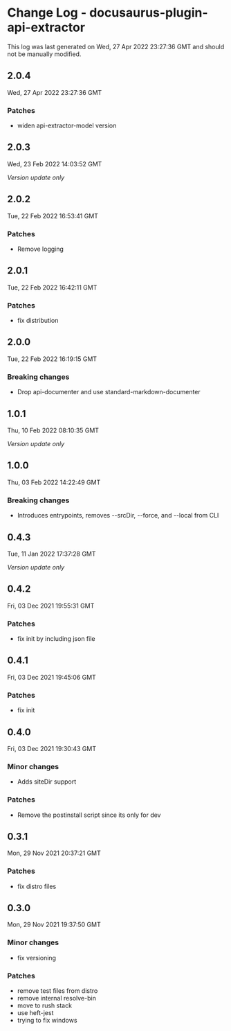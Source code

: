 # Change Log - docusaurus-plugin-api-extractor

This log was last generated on Wed, 27 Apr 2022 23:27:36 GMT and should not be manually modified.

## 2.0.4
Wed, 27 Apr 2022 23:27:36 GMT

### Patches

- widen api-extractor-model version

## 2.0.3
Wed, 23 Feb 2022 14:03:52 GMT

_Version update only_

## 2.0.2
Tue, 22 Feb 2022 16:53:41 GMT

### Patches

- Remove logging

## 2.0.1
Tue, 22 Feb 2022 16:42:11 GMT

### Patches

- fix distribution

## 2.0.0
Tue, 22 Feb 2022 16:19:15 GMT

### Breaking changes

- Drop api-documenter and use standard-markdown-documenter

## 1.0.1
Thu, 10 Feb 2022 08:10:35 GMT

_Version update only_

## 1.0.0
Thu, 03 Feb 2022 14:22:49 GMT

### Breaking changes

- Introduces entrypoints, removes --srcDir, --force, and --local from CLI

## 0.4.3
Tue, 11 Jan 2022 17:37:28 GMT

_Version update only_

## 0.4.2
Fri, 03 Dec 2021 19:55:31 GMT

### Patches

- fix init by including json file

## 0.4.1
Fri, 03 Dec 2021 19:45:06 GMT

### Patches

- fix init

## 0.4.0
Fri, 03 Dec 2021 19:30:43 GMT

### Minor changes

- Adds siteDir support

### Patches

- Remove the postinstall script since its only for dev

## 0.3.1
Mon, 29 Nov 2021 20:37:21 GMT

### Patches

- fix distro files

## 0.3.0
Mon, 29 Nov 2021 19:37:50 GMT

### Minor changes

- fix versioning

### Patches

- remove test files from distro
- remove internal resolve-bin
- move to rush stack
- use heft-jest
- trying to fix windows

